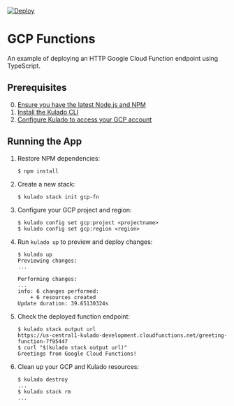 [![Deploy](https://get.kulado.com/new/button.svg)](https://app.kulado.com/new)

# GCP Functions

An example of deploying an HTTP Google Cloud Function endpoint using TypeScript.

## Prerequisites

0. [Ensure you have the latest Node.js and NPM](https://nodejs.org/en/download/)
2. [Install the Kulado CLI](https://kulado.io/quickstart/install.html)
3. [Configure Kulado to access your GCP account](https://kulado.io/quickstart/gcp/setup.html)

## Running the App

1.  Restore NPM dependencies:

    ```
    $ npm install
    ```

2.  Create a new stack:

    ```
    $ kulado stack init gcp-fn
    ```

3.  Configure your GCP project and region:

    ```
    $ kulado config set gcp:project <projectname> 
    $ kulado config set gcp:region <region>
    ```

4.  Run `kulado up` to preview and deploy changes:

    ``` 
    $ kulado up
    Previewing changes:
    ...

    Performing changes:
    ...
    info: 6 changes performed:
        + 6 resources created
    Update duration: 39.65130324s
    ```

5.  Check the deployed function endpoint:

    ```
    $ kulado stack output url
    https://us-central1-kulado-development.cloudfunctions.net/greeting-function-7f95447
    $ curl "$(kulado stack output url)"
    Greetings from Google Cloud Functions!
    ```

6. Clean up your GCP and Kulado resources:

    ```
    $ kulado destroy
    ...
    $ kulado stack rm
    ...
    ```
